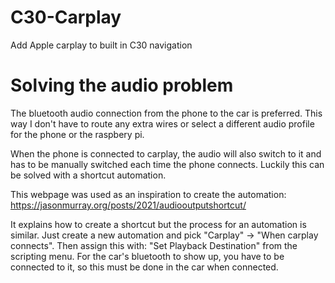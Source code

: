 # C30-Carplay
Add Apple carplay to built in C30 navigation


# Solving the audio problem

The bluetooth audio connection from the phone to the car is preferred. This way I don't have to route any extra wires or select a different audio profile for the phone or the raspbery pi. 

When the phone is connected to carplay, the audio will also switch to it and has to be manually switched each time the phone connects. Luckily this can be solved with a shortcut automation. 

This webpage was used as an inspiration to create the automation: 
https://jasonmurray.org/posts/2021/audiooutputshortcut/

It explains how to create a shortcut but the process for an automation is similar. Just create a new automation and pick "Carplay" -> "When carplay connects". Then assign this with: "Set Playback Destination" from the scripting menu. For the car's bluetooth to show up, you have to be connected to it, so this must be done in the car when connected. 

